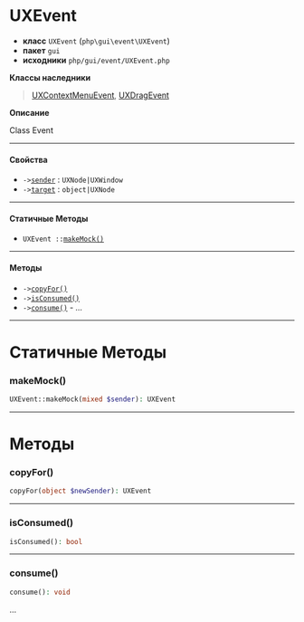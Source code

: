 # UXEvent

- **класс** `UXEvent` (`php\gui\event\UXEvent`)
- **пакет** `gui`
- **исходники** `php/gui/event/UXEvent.php`

**Классы наследники**

> [UXContextMenuEvent](https://github.com/jphp-compiler/jphp/blob/master/exts/jphp-gui-ext/api-docs/classes/php/gui/event/UXContextMenuEvent.ru.md), [UXDragEvent](https://github.com/jphp-compiler/jphp/blob/master/exts/jphp-gui-ext/api-docs/classes/php/gui/event/UXDragEvent.ru.md)

**Описание**

Class Event

---

#### Свойства

- `->`[`sender`](#prop-sender) : `UXNode|UXWindow`
- `->`[`target`](#prop-target) : `object|UXNode`

---

#### Статичные Методы

- `UXEvent ::`[`makeMock()`](#method-makemock)

---

#### Методы

- `->`[`copyFor()`](#method-copyfor)
- `->`[`isConsumed()`](#method-isconsumed)
- `->`[`consume()`](#method-consume) - _..._

---
# Статичные Методы

<a name="method-makemock"></a>

### makeMock()
```php
UXEvent::makeMock(mixed $sender): UXEvent
```

---
# Методы

<a name="method-copyfor"></a>

### copyFor()
```php
copyFor(object $newSender): UXEvent
```

---

<a name="method-isconsumed"></a>

### isConsumed()
```php
isConsumed(): bool
```

---

<a name="method-consume"></a>

### consume()
```php
consume(): void
```
...